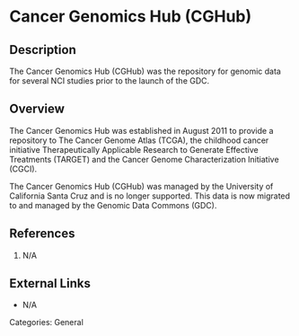 # Cancer Genomics Hub (CGHub) #
## Description ##
The Cancer Genomics Hub (CGHub) was the repository for genomic data for several NCI studies prior to the launch of the GDC.
## Overview ##
The Cancer Genomics Hub was established in August 2011 to provide a repository to The Cancer Genome Atlas (TCGA), the childhood cancer initiative Therapeutically Applicable Research to Generate Effective Treatments (TARGET) and the Cancer Genome Characterization Initiative (CGCI).

The Cancer Genomics Hub (CGHub) was managed by the University of California Santa Cruz and is no longer supported. This data is now migrated to and managed by the Genomic Data Commons (GDC).

## References ##
1. N/A

## External Links ##
* N/A

Categories: General

